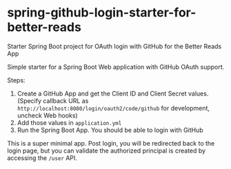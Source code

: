 # spring-github-login-starter-for-better-reads
Starter Spring Boot project for OAuth login with GitHub for the Better Reads App

Simple starter for a Spring Boot Web application with GitHub OAuth support.

Steps:
1. Create a GitHub App and get the Client ID and Client Secret values. (Specify callback URL as `http://localhost:8080/login/oauth2/code/github` for development, uncheck Web hooks)
2. Add those values in `application.yml`
3. Run the Spring Boot App. You should be able to login with GitHub

This is a super minimal app. Post login, you will be redirected back to the login page, but you can validate the authorized principal is created by accessing the `/user` API. 
